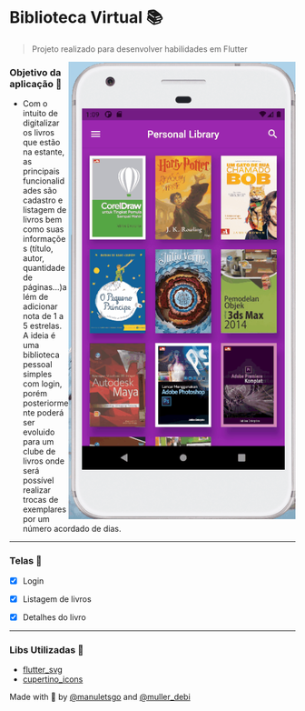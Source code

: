 # Biblioteca Virtual 📚
>Projeto realizado para desenvolver habilidades em Flutter


<img src="app-books.gif" align="right" width="400">



### Objetivo da aplicação 🎇

- Com o intuito de digitalizar os livros que estão na estante, as principais funcionalidades são cadastro e listagem de livros bem como suas informações (título, autor, quantidade de páginas...)além de adicionar nota de 1 a 5 estrelas. A ideia é uma biblioteca pessoal simples com login, porém posteriormente poderá ser evoluido para um clube de livros onde será possível realizar trocas de exemplares por um número acordado de dias.


---
### Telas 📱

- [x] Login
- [x] Listagem de livros
- [x] Detalhes do livro


---
### Libs Utilizadas 📌

- [flutter_svg](https://pub.dev/packages/flutter_svg)
- [cupertino_icons](https://pub.dev/packages/cupertino_icons)



Made with 💜 by [@manuletsgo](https://github.com/manuletsgo) and [@muller_debi](https://github.com/MullerDeb)